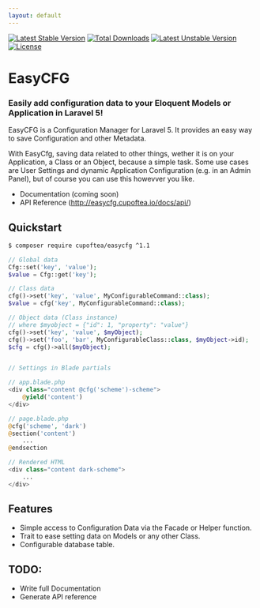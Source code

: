 ```yaml
---
layout: default
---
```


<!-- header start -->
[![Latest Stable Version](https://poser.pugx.org/cupoftea/easycfg/version.svg)](https://packagist.org/packages/cupoftea/easycfg) [![Total Downloads](https://poser.pugx.org/cupoftea/easycfg/d/total.svg)](https://packagist.org/packages/cupoftea/easycfg) [![Latest Unstable Version](https://poser.pugx.org/cupoftea/easycfg/v/unstable.svg)](https://packagist.org/packages/cupoftea/easycfg) [![License](https://poser.pugx.org/cupoftea/easycfg/license.svg)](https://packagist.org/packages/cupoftea/easycfg)

# EasyCFG
### Easily add configuration data to your Eloquent Models or Application in Laravel 5!
<!-- header end -->

EasyCFG is a Configuration Manager for Laravel 5. It provides an easy way to save Configuration and other Metadata.

With EasyCfg, saving data related to other things, wether it is on your Application, a Class or an Object, because a simple task. Some use cases are User Settings and dynamic Application Configuration (e.g. in an Admin Panel), but of course you can use this howevver you like.

 - Documentation (coming soon)
 - API Reference (http://easycfg.cupoftea.io/docs/api/)

<!-- (http://easycfg.cupoftea.io/docs/) -->

## Quickstart

```bash
$ composer require cupoftea/easycfg ^1.1
```

```php
// Global data
Cfg::set('key', 'value');
$value = Cfg::get('key');

// Class data
cfg()->set('key', 'value', MyConfigurableCommand::class);
$value = cfg('key', MyConfigurableCommand::class);

// Object data (Class instance)
// where $myobject = {"id": 1, "property": "value"}
cfg()->set('key', 'value', $myObject);
cfg()->set('foo', 'bar', MyConfigurableClass::class, $myObject->id);
$cfg = cfg()->all($myObject);


// Settings in Blade partials

// app.blade.php
<div class="content @cfg('scheme')-scheme">
    @yield('content')
</div>

// page.blade.php
@cfg('scheme', 'dark')
@section('content')
    ...
@endsection

// Rendered HTML
<div class="content dark-scheme">
    ...
</div>
```

## Features

 - Simple access to Configuration Data via the Facade or Helper function.
 - Trait to ease setting data on Models or any other Class.
 - Configurable database table.

## TODO:

 - Write full Documentation
 - Generate API reference
